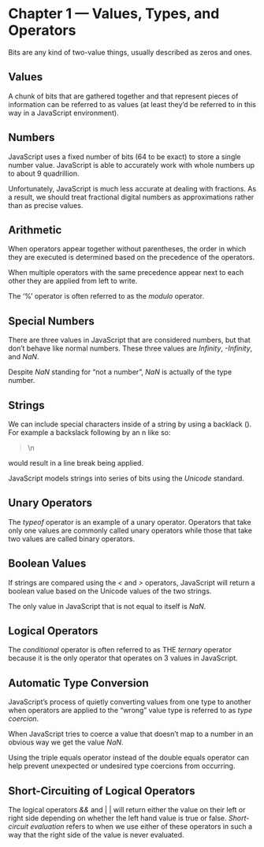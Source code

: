# Chapter 1 — Values, Types, and Operators

Bits are any kind of two-value things, usually described as zeros and ones.

## Values

A chunk of bits that are gathered together and that represent pieces of information can be referred to as values (at least they’d be referred to in this way in a JavaScript environment).

## Numbers

JavaScript uses a fixed number of bits (64 to be exact) to store a single number value. JavaScript is able to accurately work with whole numbers up to about 9 quadrillion.

Unfortunately, JavaScript is much less accurate at dealing with fractions. As a result, we should treat fractional digital numbers as approximations rather than as precise values.

## Arithmetic

When operators appear together without parentheses, the order in which they are executed is determined based on the precedence of the operators.

When multiple operators with the same precedence appear next to each other they are applied from left to write.

The ‘%’ operator is often referred to as the _modulo_ operator.

## Special Numbers

There are three values in JavaScript that are considered numbers, but that don’t behave like normal numbers. These three values are _Infinity_, _-Infinity_, and _NaN_.

Despite _NaN_ standing for “not a number”, _NaN_ is actually of the type number.

## Strings

We can include special characters inside of a string by using a backlack (\). For example a backslack following by an n like so:

> \n

would result in a line break being applied.

JavaScript models strings into series of bits using the _Unicode_ standard.

## Unary Operators

The _typeof_ operator is an example of a unary operator. Operators that take only one values are commonly called unary operators while those that take two values are called binary operators.

## Boolean Values

If strings are compared using the _<_ and _>_ operators, JavaScript will return a boolean value based on the Unicode values of the two strings.

The only value in JavaScript that is not equal to itself is _NaN_.

## Logical Operators

The _conditional_ operator is often referred to as THE _ternary_ operator because it is the only operator that operates on 3 values in JavaScript.

## Automatic Type Conversion

JavaScript’s process of quietly converting values from one type to another when operators are applied to the “wrong” value type is referred to as _type coercion_.

When JavaScript tries to coerce a value that doesn’t map to a number in an obvious way we get the value _NaN_.

Using the triple equals operator instead of the double equals operator can help prevent unexpected or undesired type coercions from occurring.

## Short-Circuiting of Logical Operators

The logical operators _&&_ and | | will return either the value on their left or right side depending on whether the left hand value is true or false. _Short-circuit evaluation_ refers to when we use either of these operators in such a way that the right side of the value is never evaluated.
